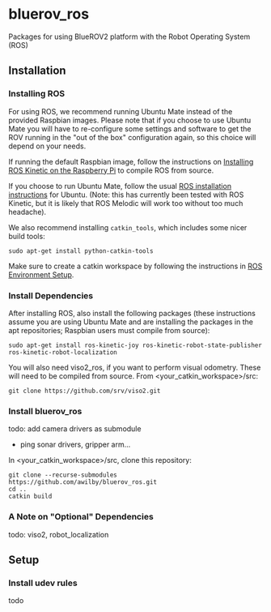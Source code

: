 # bluerov_ros
Packages for using BlueROV2 platform with the Robot Operating System (ROS)

## Installation

### Installing ROS 

For using ROS, we recommend running Ubuntu Mate instead of the provided Raspbian images. Please note that if you choose to use Ubuntu Mate you will have to re-configure some settings and software to get the ROV running in the "out of the box" configuration again, so this choice will depend on your needs.

If running the default Raspbian image, follow the instructions on [Installing ROS Kinetic on the Raspberry Pi](http://wiki.ros.org/ROSberryPi/Installing%20ROS%20Kinetic%20on%20the%20Raspberry%20Pi) to compile ROS from source.

If you choose to run Ubuntu Mate, follow the usual [ROS installation instructions](http://wiki.ros.org/kinetic/Installation) for Ubuntu. (Note: this has currently been tested with ROS Kinetic, but it is likely that ROS Melodic will work too without too much headache).

We also recommend installing `catkin_tools`, which includes some nicer build tools: 

`sudo apt-get install python-catkin-tools`


Make sure to create a catkin workspace by following the instructions in [ROS Environment Setup](http://wiki.ros.org/ROS/Tutorials/InstallingandConfiguringROSEnvironment).


### Install Dependencies

After installing ROS, also install the following packages (these instructions assume you are using Ubuntu Mate and are installing the packages in the apt repositories; Raspbian users must compile from source): 

`sudo apt-get install ros-kinetic-joy ros-kinetic-robot-state-publisher ros-kinetic-robot-localization`

You will also need viso2_ros, if you want to perform visual odometry. These will need to be compiled from source. From <your_catkin_workspace>/src:

```
git clone https://github.com/srv/viso2.git
```


### Install bluerov_ros

todo: add camera drivers as submodule

+ ping sonar drivers, gripper arm...

In <your_catkin_workspace>/src, clone this repository:

```
git clone --recurse-submodules https://github.com/awilby/bluerov_ros.git
cd ..
catkin build 
```

### A Note on "Optional" Dependencies

todo: viso2, robot_localization


## Setup


### Install udev rules

todo
